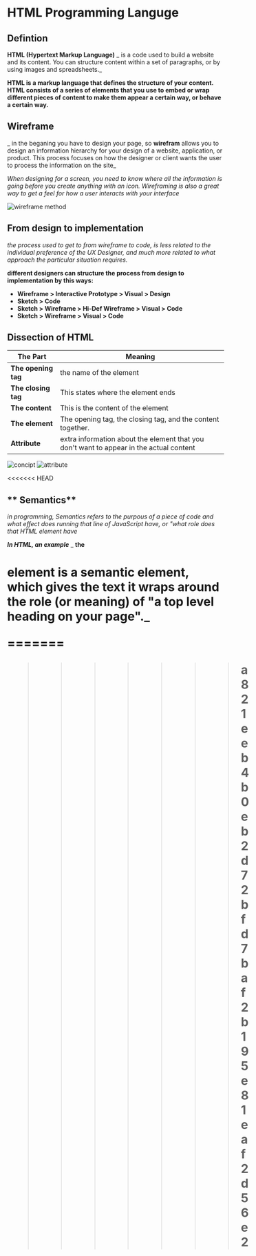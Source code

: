 # **HTML Programming Languge**
## **Defintion**
**HTML (Hypertext Markup Language)** _ is a code used to build a website and its content. You can structure content within a set of paragraphs, or by using images and spreadsheets._

**HTML is a markup language that defines the structure of your content. HTML consists of a series of elements that you use to embed or wrap different pieces of content to make them appear a certain way, or behave a certain way.**
## **Wireframe**
_ in the beganing you have to design your page, so **wirefram**  allows you to design an information hierarchy for your design of a website, application, or product. This process focuses on how the designer or client wants the user to process the information on the site_

_When designing for a screen, you need to know where all the information is going before you create anything with an icon. Wireframing is also a great way to get a feel for how a user interacts with your interface_

![wireframe method](https://d33wubrfki0l68.cloudfront.net/dbb80f2f6a5dafa25f702ad00bc429057fb59cec/52716/en/blog/uploads/versions/samuel-student-wireframe---x----972-715x---.png)
## **From design to implementation**
_the process used to get to from wireframe to code, is less related to the individual preference of the UX Designer, and much more related to what approach the particular situation requires._

**different designers can structure the process from design to implementation by this ways:**
* **Wireframe > Interactive Prototype > Visual > Design**
* **Sketch > Code**
* **Sketch > Wireframe > Hi-Def Wireframe > Visual > Code**
* **Sketch > Wireframe > Visual > Code**

## **Dissection of HTML**
|The Part|Meaning|
|--------|-------|
|**The opening tag**|the name of the element|
|**The closing tag**| This states where the element ends|
|**The content**|This is the content of the element|
|**The element**|The opening tag, the closing tag, and the content together.|
|**Attribute**|extra information about the element that you don't want to appear in the actual content|

![concipt](https://developer.mozilla.org/en-US/docs/Learn/Getting_started_with_the_web/HTML_basics/grumpy-cat-small.png)
![attribute](https://developer.mozilla.org/en-US/docs/Learn/Getting_started_with_the_web/HTML_basics/grumpy-cat-attribute-small.png)

<<<<<<< HEAD
## ** Semantics**
_in programming, Semantics refers to the purpous of a piece of code and what effect does running that line of JavaScript have, or "what  role does that HTML element have_

_**In HTML, an example**_
_ **the <h1> element is a semantic element, which gives the text it wraps around the role (or meaning) of "a top level heading on your page".**_

=======
>>>>>>> a821eeb4b0eb2d72bfd7baf2b195e81eaf2d56e2

